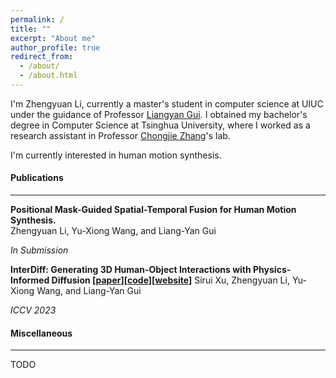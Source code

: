 ```yaml
---
permalink: /
title: ""
excerpt: "About me"
author_profile: true
redirect_from: 
  - /about/
  - /about.html
---
```


I'm Zhengyuan Li, currently a master's student in computer science at UIUC under the guidance of Professor [Liangyan Gui](https://cs.illinois.edu/about/people/department-faculty/lgui). I obtained my bachelor's degree in Computer Science at Tsinghua University, where I worked as a research assistant in Professor [Chongjie Zhang](https://engineering.wustl.edu/faculty/Chongjie-Zhang.html)'s lab.

I'm currently interested in human motion synthesis.

#### Publications
------
**Positional Mask-Guided Spatial-Temporal Fusion for Human Motion Synthesis.**  
Zhengyuan Li, Yu-Xiong Wang, and Liang-Yan Gui

*In Submission*

**InterDiff: Generating 3D Human-Object Interactions with Physics-Informed Diffusion \[[paper](https://arxiv.org/abs/2306.05421)]\[[code](https://github.com/Sirui-Xu/InterDiff)\]\[[website](https://sirui-xu.github.io/InterDiff/)\]**
Sirui Xu, Zhengyuan Li, Yu-Xiong Wang, and Liang-Yan Gui

*ICCV 2023*

#### Miscellaneous
------
TODO
